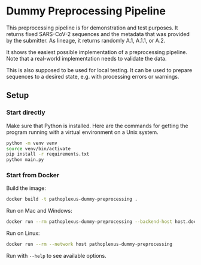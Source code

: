 # Dummy Preprocessing Pipeline

This preprocessing pipeline is for demonstration and test purposes. 
It returns fixed SARS-CoV-2 sequences and the metadata that was provided by the submitter.
As lineage, it returns randomly A.1, A.1.1, or A.2.

It shows the easiest possible implementation of a preprocessing pipeline.
Note that a real-world implementation needs to validate the data.

This is also supposed to be used for local testing.
It can be used to prepare sequences to a desired state, e.g. with processing errors or warnings.

## Setup

### Start directly

Make sure that Python is installed. Here are the commands for getting the program running with a virtual environment on
a Unix system.

```bash
python -m venv venv
source venv/bin/activate
pip install -r requirements.txt
python main.py
```

### Start from Docker

Build the image:

```bash
docker build -t pathoplexus-dummy-preprocessing .
```

Run on Mac and Windows:

```bash
docker run --rm pathoplexus-dummy-preprocessing --backend-host host.docker.internal
```

Run on Linux:

```bash
docker run --rm --network host pathoplexus-dummy-preprocessing
```

Run with `--help` to see available options.
